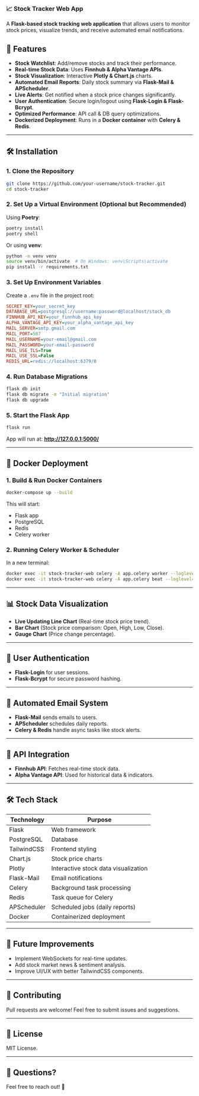 ### 📈 Stock Tracker Web App  
A **Flask-based stock tracking web application** that allows users to monitor stock prices, visualize trends, and receive automated email notifications.  

## 🚀 Features  
- **Stock Watchlist**: Add/remove stocks and track their performance.  
- **Real-time Stock Data**: Uses **Finnhub & Alpha Vantage APIs**.  
- **Stock Visualization**: Interactive **Plotly & Chart.js** charts.  
- **Automated Email Reports**: Daily stock summary via **Flask-Mail & APScheduler**.  
- **Live Alerts**: Get notified when a stock price changes significantly.  
- **User Authentication**: Secure login/logout using **Flask-Login & Flask-Bcrypt**.  
- **Optimized Performance**: API call & DB query optimizations.  
- **Dockerized Deployment**: Runs in a **Docker container** with **Celery & Redis**.  

---

## 🛠️ Installation  

### **1. Clone the Repository**  
```bash
git clone https://github.com/your-username/stock-tracker.git
cd stock-tracker
```

### **2. Set Up a Virtual Environment (Optional but Recommended)**  
Using **Poetry**:  
```bash
poetry install
poetry shell
```
Or using **venv**:  
```bash
python -m venv venv
source venv/bin/activate  # On Windows: venv\Scripts\activate
pip install -r requirements.txt
```

### **3. Set Up Environment Variables**  
Create a `.env` file in the project root:  
```ini
SECRET_KEY=your_secret_key
DATABASE_URL=postgresql://username:password@localhost/stock_db
FINNHUB_API_KEY=your_finnhub_api_key
ALPHA_VANTAGE_API_KEY=your_alpha_vantage_api_key
MAIL_SERVER=smtp.gmail.com
MAIL_PORT=587
MAIL_USERNAME=your-email@gmail.com
MAIL_PASSWORD=your-email-password
MAIL_USE_TLS=True
MAIL_USE_SSL=False
REDIS_URL=redis://localhost:6379/0
```

### **4. Run Database Migrations**  
```bash
flask db init
flask db migrate -m "Initial migration"
flask db upgrade
```

### **5. Start the Flask App**  
```bash
flask run
```
App will run at: **http://127.0.0.1:5000/**  

---

## 🐳 Docker Deployment  
### **1. Build & Run Docker Containers**  
```bash
docker-compose up --build
```
This will start:  
- Flask app  
- PostgreSQL  
- Redis  
- Celery worker  

### **2. Running Celery Worker & Scheduler**  
In a new terminal:  
```bash
docker exec -it stock-tracker-web celery -A app.celery worker --loglevel=info
docker exec -it stock-tracker-web celery -A app.celery beat --loglevel=info
```

---

## 📊 Stock Data Visualization  
- **Live Updating Line Chart** (Real-time stock price trend).  
- **Bar Chart** (Stock price comparison: Open, High, Low, Close).  
- **Gauge Chart** (Price change percentage).  

---

## 🔐 User Authentication  
- **Flask-Login** for user sessions.  
- **Flask-Bcrypt** for secure password hashing.  

---

## 📩 Automated Email System  
- **Flask-Mail** sends emails to users.  
- **APScheduler** schedules daily reports.  
- **Celery & Redis** handle async tasks like stock alerts.  

---

## 📜 API Integration  
- **Finnhub API**: Fetches real-time stock data.  
- **Alpha Vantage API**: Used for historical data & indicators.  

---

## 🛠️ Tech Stack  
| Technology      | Purpose                         |  
|---------------|---------------------------------|  
| Flask         | Web framework                   |  
| PostgreSQL    | Database                        |  
| TailwindCSS   | Frontend styling                |  
| Chart.js      | Stock price charts              |  
| Plotly        | Interactive stock data visualization |  
| Flask-Mail    | Email notifications             |  
| Celery        | Background task processing      |  
| Redis         | Task queue for Celery           |  
| APScheduler   | Scheduled jobs (daily reports)  |  
| Docker        | Containerized deployment        |  

---

## 📝 Future Improvements  
- Implement WebSockets for real-time updates.  
- Add stock market news & sentiment analysis.  
- Improve UI/UX with better TailwindCSS components.  

---

## 🎯 Contributing  
Pull requests are welcome! Feel free to submit issues and suggestions.  

---

## 📄 License  
MIT License.  

---

## 💬 Questions?  
Feel free to reach out! 🚀